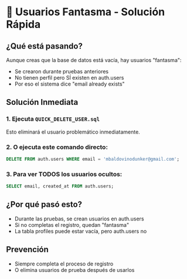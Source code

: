 # 👻 Usuarios Fantasma - Solución Rápida

## ¿Qué está pasando?
Aunque creas que la base de datos está vacía, hay usuarios "fantasma":
- Se crearon durante pruebas anteriores
- No tienen perfil pero SÍ existen en auth.users
- Por eso el sistema dice "email already exists"

## Solución Inmediata

### 1. Ejecuta `QUICK_DELETE_USER.sql`
Esto eliminará el usuario problemático inmediatamente.

### 2. O ejecuta este comando directo:
```sql
DELETE FROM auth.users WHERE email = 'mbaldovinodunker@gmail.com';
```

### 3. Para ver TODOS los usuarios ocultos:
```sql
SELECT email, created_at FROM auth.users;
```

## ¿Por qué pasó esto?
- Durante las pruebas, se crean usuarios en auth.users
- Si no completas el registro, quedan "fantasma"
- La tabla profiles puede estar vacía, pero auth.users no

## Prevención
- Siempre completa el proceso de registro
- O elimina usuarios de prueba después de usarlos 
